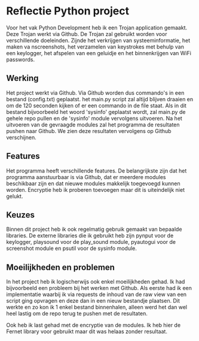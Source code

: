 # Reflectie Python project

Voor het vak Python Development heb ik een Trojan application gemaakt. Deze Trojan werkt via Github. De Trojan zal gebruikt worden voor verschillende doeleinden. Zijnde het verkrijgen van systeeminformatie, het maken va nscreenshots, het verzamelen van keystrokes met behulp van een keylogger, het afspelen van een geluidje en het binnenkrijgen van WiFi passwords.

## Werking

Het project werkt via Github. Via Github worden dus commando's in een bestand (config.txt) geplaatst. het main.py script zal altijd blijven draaien en om de 120 seconden kijken of er een commando in de file staat. Als in dit bestand bijvoorbeeld het woord 'sysinfo' geplaatst wordt, zal main.py de gehele repo pullen en de 'sysinfo' module vervolgens uitvoeren. Na het uitvoeren van de gevraagde modules zal het programma de resultaten pushen naar Github. We zien deze resultaten vervolgens op Github verschijnen.

## Features

Het programma heeft verschillende features. De belangrijkste zijn dat het programma aanstuurbaar is via Github, dat er meerdere modules beschikbaar zijn en dat nieuwe modules makkelijk toegevoegd kunnen worden. Encryptie heb ik proberen toevoegen maar dit is uiteindelijk niet gelukt.

## Keuzes

Binnen dit project heb ik ook regelmatig gebruik gemaakt van bepaalde libraries. De externe libraries die ik gebruikt heb zijn pynput voor de keylogger, playsound voor de play_sound module, pyautogui voor de screenshot module en psutil voor de sysinfo module.

## Moeilijkheden en problemen

In het project heb ik logischerwijs ook enkel moeilijkheden gehad. Ik had bijvoorbeeld een probleem bij het werken met Github. Als eerste had ik een implementatie waarbij ik via requests de inhoud van de raw view van een script ging opvragen en deze dan in een nieuw bestandje plaatsen. Dit werkte en zo kon ik 1 enkel bestand binnenhalen, alleen werd het dan wel heel lastig om de repo terug te pushen met de resultaten.

Ook heb ik last gehad met de encryptie van de modules. Ik heb hier de Fernet library voor gebruikt maar dit was helaas zonder resultaat.